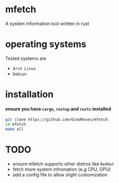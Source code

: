 # mfetch

A system information tool written in rust

# operating systems

Tested systems are

-   `Arch Linux`
-   `Debian`

# installation

#### ensure you have `cargo`, `rustup` and `rustc` installed

```bash
git clone https://github.com/GinoMoses/mfetch
cd mfetch
make all

```

# TODO

-   ensure mfetch supports other distros like `RedHat`
-   fetch more system infromation (e.g CPU, GPU)
-   add a config file to allow slight customization
